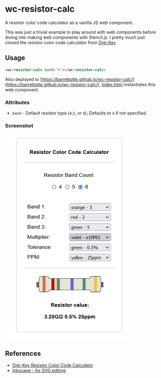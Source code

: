 # wc-resistor-calc

A resistor color code calculator as a vanilla JS web component.

This was just a trivial example to play around with web components before diving
into making web components with Stencil.js. I pretty much just cloned the resistor
color code calculator from [Digi-Key](https://www.digikey.com/en/resources/conversion-calculators/conversion-calculator-resistor-color-code)

## Usage

```html
<wc-resistor-calc band="4"></wc-resistor-calc>
```

Also deployed to [https://barrettotte.github.io/wc-resistor-calc/](https://barrettotte.github.io/wc-resistor-calc/), [index.html](index.html) instantiates this web component.

### Attributes

- `band` - Default resistor type (`4`,`5`, or `6`); Defaults to `4` if not specified.

### Screenshot

![docs/screenshot.PNG](docs/screenshot.PNG)

## References

- [Digi-Key Resistor Color Code Calculator](https://www.digikey.com/en/resources/conversion-calculators/conversion-calculator-resistor-color-code)
- [Inkscape - for SVG editing](https://inkscape.org/)
